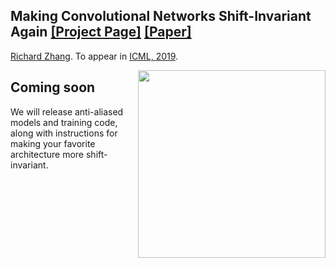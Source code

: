 ## <b>Making Convolutional Networks Shift-Invariant Again</b> [[Project Page]](http://richzhang.github.io/antialiased-cnns/) [[Paper]](https://arxiv.org/abs/1904.11486) <br>
[Richard Zhang](https://richzhang.github.io/). To appear in [ICML, 2019](https://arxiv.org/abs/1904.11486).


<img src='https://richzhang.github.io/antialiased-cnns/resources/gifs2/video_00810.gif' align="right" width=300>

## Coming soon

We will release anti-aliased models and training code, along with instructions for making your favorite architecture more shift-invariant.
